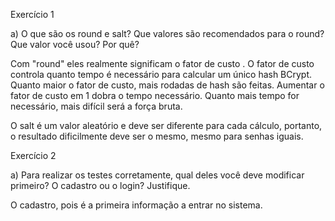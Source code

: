 Exercício 1

a) O que são os round e salt? Que valores são recomendados para o round? Que valor você usou? Por quê?

Com "round" eles realmente significam o fator de custo . O fator de custo controla quanto tempo é necessário para calcular um único hash BCrypt. Quanto maior o fator de custo, mais rodadas de hash são feitas. Aumentar o fator de custo em 1 dobra o tempo necessário. Quanto mais tempo for necessário, mais difícil será a força bruta.

O salt é um valor aleatório e deve ser diferente para cada cálculo, portanto, o resultado dificilmente deve ser o mesmo, mesmo para senhas iguais.

Exercício 2

a) Para realizar os testes corretamente, qual deles você deve modificar primeiro? O cadastro ou o login? Justifique.

O cadastro, pois é a primeira informação a entrar no sistema.
